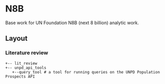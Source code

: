 # N8B
Base work for UN Foundation N8B (next 8 billion) analytic work.

## Layout

### Literature review

```
+-- lit_review
+-- unpd_api_tools
   +--query_tool # a tool for running queries on the UNPD Population Prospects API 
```
